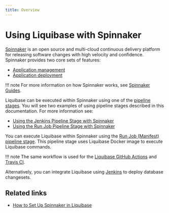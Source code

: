 ```yaml
---
title: Overview
---
```


# Using Liquibase with Spinnaker

[Spinnaker](https://spinnaker.io/) is an open source and multi-cloud continuous delivery platform for releasing software changes with high velocity and confidence. Spinnaker provides two core sets of features:

*   [Application management](https://spinnaker.io/docs/concepts/#application-management)
*   [Application deployment](https://spinnaker.io/docs/concepts/#application-deployment)

!!! note
    For more information on how Spinnaker works, see [Spinnaker Guides](https://spinnaker.io/guides/).

Liquibase can be executed within Spinnaker using one of the [pipeline stages](https://spinnaker.io/docs/reference/pipeline/stages/). You will see two examples of using pipeline stages described in this documentation. For more information see:

* [Using the Jenkins Pipeline Stage with Spinnaker](spinnaker-jenkins-pipeline-stage.md)
* [Using the Run Job Pipeline Stage with Spinnaker](spinnaker-runjob-pipeline-stage.md)

You can execute Liquibase within Spinnaker using the [Run Job (Manifest) pipeline stage](https://spinnaker.io/docs/reference/pipeline/stages/#run-job). This pipeline stage uses Liquibase Docker image to execute Liquibase commands.

!!! note
    The same workflow is used for the [Liquibase GitHub Actions](https://github.com/liquibase/liquibase-github-action) and [Travis CI](https://github.com/liquibase/liquibase-travisci-example).

Alternatively, you can integrate Liquibase using [Jenkins](https://spinnaker.io/docs/reference/pipeline/stages/#jenkins) to deploy database changesets.

## Related links

*   [How to Set Up Spinnaker in Liquibase](https://www.liquibase.com/blog/set-up-liquibase-in-spinnaker)